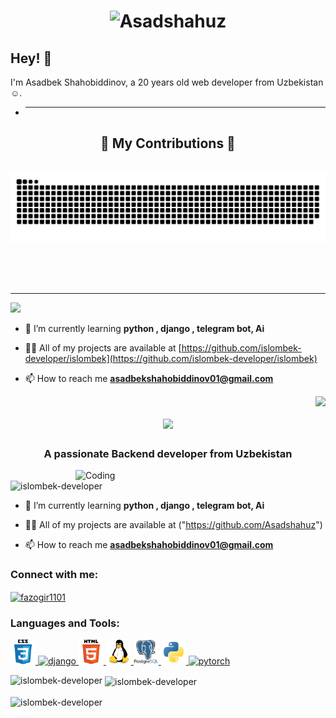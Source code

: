 <h1 align="center">
  <img src="https://i.makeagif.com/media/5-10-2023/IFa_j5.gif" alt="Asadshahuz" />
</h1>

## Hey! 👋
I'm Asadbek Shahobiddinov, a 20 years old web developer from Uzbekistan :relaxed:.
- <hr/>

<div align="center">
  <h2>🐍 My Contributions 🐍</h2>
  <br>
  <img alt="snake eating my contributions" src="https://raw.githubusercontent.com/salesp07/salesp07/output/github-contribution-grid-snake.svg" />
  
  <br/><br/><br/>
</div>

<hr/>

<p align="left"> <img src="https://static.wixstatic.com/media/b313a9_89ebec0c5f384c65a9551f0c1ec18ca9~mv2.gif" /> </p>

- 🌱 I’m currently learning **python , django , telegram bot, Ai**

- 👨‍💻 All of my projects are available at [https://github.com/islombek-developer/islombek](https://github.com/islombek-developer/islombek)

- 📫 How to reach me **asadbekshahobiddinov01@gmail.com**

<img align="right" src="https://visitor-badge.laobi.icu/badge?page_id=salesp07.salesp07" />

<h1 align="center">
    <img src="https://readme-typing-svg.herokuapp.com/?font=Righteous&size=35&center=true&vCenter=true&width=500&height=70&duration=4000&lines=Hi+There!+👋;+I'm+Asadbek!;" />
</h1>
<h3 align="center">A passionate Backend developer from Uzbekistan</h3>
<img align="right" alt = "Coding" width="400" src="https://i.pinimg.com/originals/35/03/91/350391377d06c9bdf833a53e96917890.gif"

<p align="left"> <img src="https://komarev.com/ghpvc/?username=islombek-developer&label=Profile%20views&color=0e75b6&style=flat" alt="islombek-developer" /> </p>

- 🌱 I’m currently learning **python , django , telegram bot, Ai**

- 👨‍💻 All of my projects are available at ("https://github.com/Asadshahuz")

- 📫 How to reach me **asadbekshahobiddinov01@gmail.com**

<h3 align="left">Connect with me:</h3>
<p align="left">
<a href="https://instagram.com/fazogir1101" target="blank"><img align="center" src="https://raw.githubusercontent.com/rahuldkjain/github-profile-readme-generator/master/src/images/icons/Social/instagram.svg" alt="fazogir1101" height="30" width="40" /></a>
</p>

<h3 align="left">Languages and Tools:</h3>
<p align="left"> <a href="https://www.w3schools.com/css/" target="_blank" rel="noreferrer"> <img src="https://raw.githubusercontent.com/devicons/devicon/master/icons/css3/css3-original-wordmark.svg" alt="css3" width="40" height="40"/> </a> <a href="https://www.djangoproject.com/" target="_blank" rel="noreferrer"> <img src="https://cdn.worldvectorlogo.com/logos/django.svg" alt="django" width="40" height="40"/> </a> <a href="https://www.w3.org/html/" target="_blank" rel="noreferrer"> <img src="https://raw.githubusercontent.com/devicons/devicon/master/icons/html5/html5-original-wordmark.svg" alt="html5" width="40" height="40"/> </a> <a href="https://www.linux.org/" target="_blank" rel="noreferrer"> <img src="https://raw.githubusercontent.com/devicons/devicon/master/icons/linux/linux-original.svg" alt="linux" width="40" height="40"/> </a> <a href="https://www.postgresql.org" target="_blank" rel="noreferrer"> <img src="https://raw.githubusercontent.com/devicons/devicon/master/icons/postgresql/postgresql-original-wordmark.svg" alt="postgresql" width="40" height="40"/> </a> <a href="https://www.python.org" target="_blank" rel="noreferrer"> <img src="https://raw.githubusercontent.com/devicons/devicon/master/icons/python/python-original.svg" alt="python" width="40" height="40"/> </a> <a href="https://pytorch.org/" target="_blank" rel="noreferrer"> <img src="https://www.vectorlogo.zone/logos/pytorch/pytorch-icon.svg" alt="pytorch" width="40" height="40"/> </a> </p>

<p><img align="left" src="https://github-readme-stats.vercel.app/api/top-langs?username=islombek-developer&show_icons=true&locale=en&layout=compact" alt="islombek-developer" /></p>

<p>&nbsp;<img align="center" src="https://github-readme-stats.vercel.app/api?username=islombek-developer&show_icons=true&locale=en" alt="islombek-developer" /></p>

<p><img align="center" src="https://github-readme-streak-stats.herokuapp.com/?user=islombek-developer&" alt="islombek-developer" /></p>



